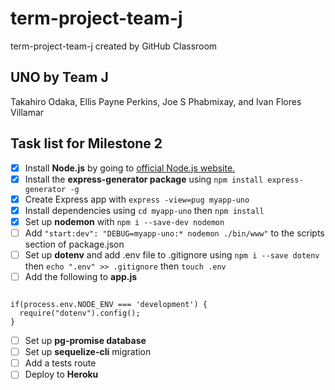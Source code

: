 # term-project-team-j
term-project-team-j created by GitHub Classroom

## UNO by Team J
Takahiro Odaka, Ellis Payne Perkins, Joe S Phabmixay, and Ivan Flores Villamar

## Task list for Milestone 2
- [x] Install **Node.js** by going to [official Node.js website.](https://nodejs.org/en/)
- [x] Install the **express-generator package** using `npm install express-generator -g`
- [x] Create Express app with `express -view=pug myapp-uno`
- [x] Install dependencies using `cd myapp-uno` then `npm install`
- [x] Set up **nodemon** with `npm i --save-dev nodemon`
- [ ] Add `"start:dev": "DEBUG=myapp-uno:* nodemon ./bin/www"` to the scripts section of package.json
- [ ] Set up **dotenv** and add .env file to .gitignore using `npm i --save dotenv` then `echo ".env" >> .gitignore` then `touch .env`
- [ ] Add the following to **app.js**
```

if(process.env.NODE_ENV === 'development') {
  require("dotenv").config();
}
```
- [ ] Set up **pg-promise database**
- [ ] Set up **sequelize-cli** migration
- [ ] Add a tests route
- [ ] Deploy to **Heroku**
